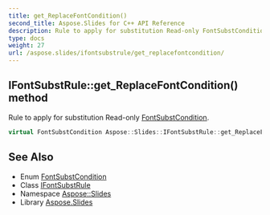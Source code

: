 ```yaml
---
title: get_ReplaceFontCondition()
second_title: Aspose.Slides for C++ API Reference
description: Rule to apply for substitution Read-only FontSubstCondition.
type: docs
weight: 27
url: /aspose.slides/ifontsubstrule/get_replacefontcondition/
---
```

## IFontSubstRule::get_ReplaceFontCondition() method


Rule to apply for substitution Read-only [FontSubstCondition](../../fontsubstcondition/).

```cpp
virtual FontSubstCondition Aspose::Slides::IFontSubstRule::get_ReplaceFontCondition()=0
```

## See Also

* Enum [FontSubstCondition](../../fontsubstcondition/)
* Class [IFontSubstRule](../)
* Namespace [Aspose::Slides](../../)
* Library [Aspose.Slides](../../../)